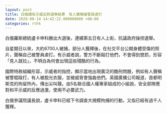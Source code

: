 ```yaml
---
layout: post
title: 白俄續有示威反對選舉結果　有人聲稱被警員虐打
date: 2020-08-14 14:42:22.000000000 +08:00
categories: rthk
---
```


白俄羅斯總統盧卡申科勝出大選後，連續第五日有人上街，抗議政府操控選舉。

自星期日以來，大約6700人被捕，部分人獲釋後，在社交平台公開身體受傷的照片，聲稱自己被警員虐打。有示威者說，警方不斷毆打他們，不會得到懲罰，形容「見人就拉」，不明白為何會出現這些殘酷的行為。

國際特赦組織形容，示威者的指控，顯示當地出現廣泛的酷刑問題，例如有人聲稱被警棍毆打，有人被脫光衣服，並被威脅會強姦他們。英國廣播公司報道，首都明斯克的拘留所內，傳出尖叫聲。由5名聯合國人權專家組成的小組說，安全部隊應對和平示威的反應過激，使用不必要武力。

白俄參議院議長說，盧卡申科已經下令調查大規模拘捕的行動，又指已經有過千人獲釋。
